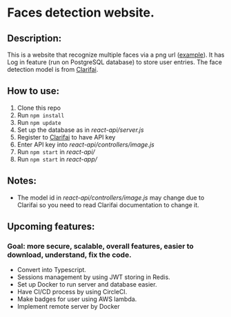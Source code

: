 # Faces detection website.
## Description:
This is a website that recognize multiple faces via a png url ([example](https://www.google.com/url?sa=i&url=https%3A%2F%2Fwww.is.fi%2Fviihde%2Fart-2000008395912.html&psig=AOvVaw342EiO-mqnzyxDra62jcW-&ust=1641739520678000&source=images&cd=vfe&ved=0CAsQjRxqFwoTCIj8pr6yovUCFQAAAAAdAAAAABAD)). It has Log in feature (run on PostgreSQL database) to store user entries. The face detection model is from [Clarifai][clarifai].</br>
## How to use:
1. Clone this repo
2. Run `npm install`
3. Run `npm update`
4. Set up the database as in <em>react-api/server.js</em>
5. Register to [Clarifai][clarifai] to have API key
6. Enter API key into <em>react-api/controllers/image.js</em>
7. Run `npm start` in <em>react-api/</em>
8. Run `npm start` in <em>react-app/</em>

## Notes:
- The model id in <em>react-api/controllers/image.js</em> may change due to Clarifai so you need to read Clarifai documentation to change it.

## Upcoming features:
### Goal: more secure, scalable, overall features, easier to download, understand, fix the code.
- Convert into Typescript.
- Sessions management by using JWT storing in Redis.
- Set up Docker to run server and database easier.
- Have CI/CD process by using CircleCI.
- Make badges for user using AWS lambda.
- Implement remote server by Docker

[clarifai]: (https://www.clarifai.com/models/ai-face-detection)
